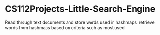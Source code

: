 # CS112Projects-Little-Search-Engine
Read through text documents and store words used in hashmaps; retrieve words from hashmaps based on criteria such as most used
